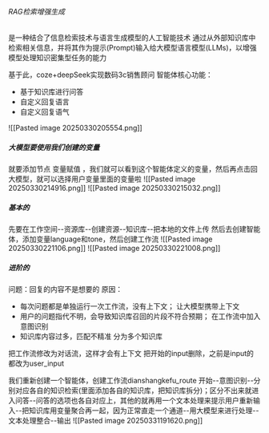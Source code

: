 ###### RAG检索增强生成
是一种结合了信息检索技术与语言生成模型的人工智能技术
通过从外部知识库中检索相关信息，并将其作为提示(Prompt)输入给大模型语言模型(LLMs)，以增强模型处理知识密集型任务的能力

基于此，coze+deepSeek实现数码3c销售顾问
智能体核心功能：
- 基于知识库进行问答
- 自定义回复语言
- 自定义回复语气

![[Pasted image 20250330205554.png]]

##### 大模型要使用我们创建的变量
就要添加节点  变量赋值 ，我们就可以看到这个智能体定义的变量，然后再点击回大模型，就可以选择用户变量里面的变量啦
![[Pasted image 20250330214916.png]]
![[Pasted image 20250330215032.png]]

##### 基本的
先要在工作空间--资源库--创建资源--知识库--把本地的文件上传
然后去创建智能体，添加变量language和tone，然后创建工作流
![[Pasted image 20250330221106.png]]
![[Pasted image 20250330221008.png]]

##### 进阶的
问题：回复的内容不是想要的
原因：
- 每次问题都是单独运行一次工作流，没有上下文；
     让大模型携带上下文
- 用户的问题指代不明，会导致知识库召回的片段不符合预期；
      在工作流中加入意图识别
- 知识库内容过多，匹配不精准
     分为多个知识库

把工作流修改为对话流，这样才会有上下文
把开始的input删除，之前是input的都改为user_input 

我们重新创建一个智能体，创建工作流dianshangkefu_route
开始--意图识别--分别对应各自的知识检索(里面添加各自的知识库，把知识库拆分)；区分不出来就进入问答--问答的选项也各自对应上，其他的就再用一个文本处理来提示用户重新输入--把知识库用变量聚合再一起，因为正常直走一个通道--用大模型来进行处理--文本处理整合--输出
![[Pasted image 20250331191620.png]]